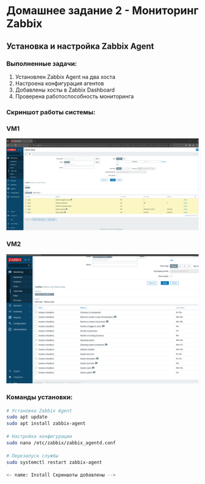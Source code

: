 # Домашнее задание 2 - Мониторинг Zabbix

## Установка и настройка Zabbix Agent

### Выполненные задачи:
1. Установлен Zabbix Agent на два хоста
2. Настроена конфигурация агентов
3. Добавлены хосты в Zabbix Dashboard
4. Проверена работоспособность мониторинга

### Скриншот работы системы:
### VM1
![VM1](screenshot1.png)

### VM2
![VM2](screenshot2.png)

### Команды установки:
```bash
# Установка Zabbix Agent
sudo apt update
sudo apt install zabbix-agent

# Настройка конфигурации
sudo nano /etc/zabbix/zabbix_agentd.conf

# Перезапуск службы
sudo systemctl restart zabbix-agent

<- name: Install Скриншоты добавлены -->
